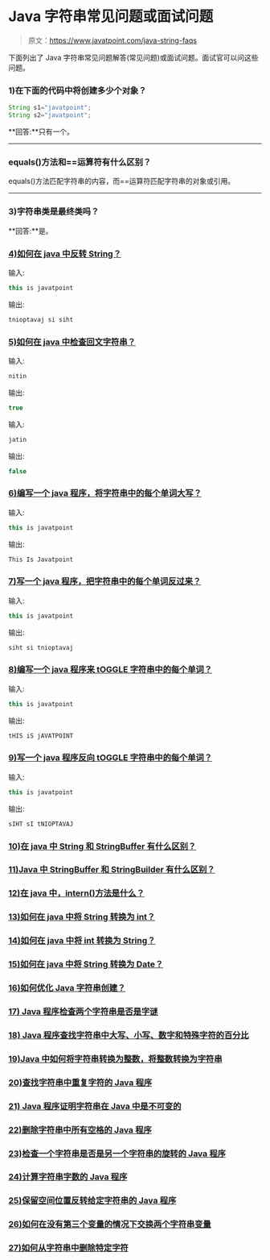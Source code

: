 # Java 字符串常见问题或面试问题

> 原文：<https://www.javatpoint.com/java-string-faqs>

下面列出了 Java 字符串常见问题解答(常见问题)或面试问题。面试官可以问这些问题。

### 1)在下面的代码中将创建多少个对象？

```java
String s1="javatpoint";
String s2="javatpoint";

```

**回答:**只有一个。

* * *

### equals()方法和==运算符有什么区别？

equals()方法匹配字符串的内容，而==运算符匹配字符串的对象或引用。

* * *

### 3)字符串类是最终类吗？

**回答:**是。

### [4)如何在 java 中反转 String？](how-to-reverse-string-in-java)

输入:

```java
this is javatpoint

```

输出:

```java
tnioptavaj si siht

```

### [5)如何在 java 中检查回文字符串？](how-to-check-palindrome-string-in-java)

输入:

```java
nitin

```

输出:

```java
true

```

输入:

```java
jatin

```

输出:

```java
false

```

### [6)编写一个 java 程序，将字符串中的每个单词大写？](java-program-to-capitalize-each-word-in-string)

输入:

```java
this is javatpoint

```

输出:

```java
This Is Javatpoint

```

### [7)写一个 java 程序，把字符串中的每个单词反过来？](java-program-to-reverse-each-word-in-string)

输入:

```java
this is javatpoint

```

输出:

```java
siht si tnioptavaj

```

### [8)编写一个 java 程序来 tOGGLE 字符串中的每个单词？](java-program-to-toggle-each-word-in-string)

输入:

```java
this is javatpoint

```

输出:

```java
tHIS iS jAVATPOINT

```

### [9)写一个 java 程序反向 tOGGLE 字符串中的每个单词？](java-program-to-reverse-toggle-each-word-in-string)

输入:

```java
this is javatpoint

```

输出:

```java
sIHT sI tNIOPTAVAJ

```

### [10)在 java 中 String 和 StringBuffer 有什么区别？](difference-between-string-and-stringbuffer)

### [11)Java 中 StringBuffer 和 StringBuilder 有什么区别？](difference-between-stringbuffer-and-stringbuilder)

### [12)在 java 中，intern()方法是什么？](java-string-intern)

### [13)如何在 java 中将 String 转换为 int？](java-string-to-int)

### [14)如何在 java 中将 int 转换为 String？](java-int-to-string)

### [15)如何在 java 中将 String 转换为 Date？](java-string-to-date)

### [16)如何优化 Java 字符串创建？](how-to-optimize-java-string-creation)

### [17) Java 程序检查两个字符串是否是字谜](java-program-to-check-whether-two-strings-are-anagram-or-not)

### [18) Java 程序查找字符串中大写、小写、数字和特殊字符的百分比](java-program-to-find-percentage-of-uppercase-lowercase-digits-and-special-characters)

### [19)Java 中如何将字符串转换为整数，将整数转换为字符串](how-to-convert-string-to-integer-and-integer-to-string-in-java)

### [20)查找字符串中重复字符的 Java 程序](java-program-to-find-duplicate-characters-in-a-string)

### [21) Java 程序证明字符串在 Java 中是不可变的](java-program-to-prove-that-strings-are-immutable-in-java)

### [22)删除字符串中所有空格的 Java 程序](java-program-to-remove-all-white-spaces-from-a-string)

### [23)检查一个字符串是否是另一个字符串的旋转的 Java 程序](java-program-to-check-whether-one-string-is-a-rotation-of-another)

### [24)计算字符串字数的 Java 程序](java-program-to-count-the-number-of-words-in-a-string)

### [25)保留空间位置反转给定字符串的 Java 程序](java-program-to-reverse-a-string-preserving-the-position-of-space)

### [26)如何在没有第三个变量的情况下交换两个字符串变量](how-to-swap-two-string-variables-without-using-third-variable-in-java)

### [27)如何从字符串中删除特定字符](how-to-remove-a-particular-character-from-a-string)